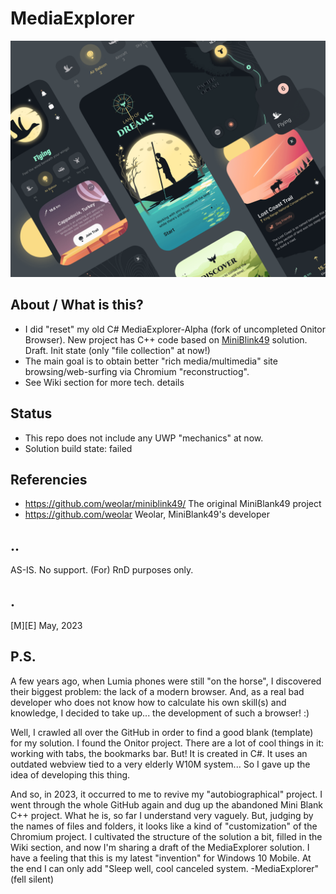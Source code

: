 # MediaExplorer
![](images/land-of-dreams.png)

## About / What is this?
- I did "reset" my old C# MediaExplorer-Alpha (fork of uncompleted Onitor Browser).
New project has C++ code based on [MiniBlink49](https://github.com/weolar/miniblink49/) solution.
Draft. Init state (only "file collection" at now!)
- The main goal is to obtain better "rich media/multimedia" site browsing/web-surfing  via Chromium "reconstructiog".
- See Wiki section for more tech. details

## Status
- This repo does not include any UWP "mechanics" at now. 
- Solution build state: failed

## Referencies
- https://github.com/weolar/miniblink49/ The original MiniBlank49 project
- https://github.com/weolar Weolar, MiniBlank49's developer

## ..
AS-IS. No support. (For) RnD purposes only.

## .
[M][E] May, 2023

## P.S.
A few years ago, when Lumia phones were still "on the horse", I discovered their biggest problem: the lack of a modern browser. And, as a real bad developer who does not know how to calculate his own skill(s) and knowledge, I decided to take up... the development of such a browser! :) 

Well, I crawled all over the GitHub in order to find a good blank (template) for my solution. I found the Onitor project. There are a lot of cool things in it: working with tabs, the bookmarks bar. But! It is created in C#. It uses an outdated webview tied to a very elderly W10M system... So I gave up the idea of developing this thing. 

And so, in 2023, it occurred to me to revive my "autobiographical" project. I went through the whole GitHub again and dug up the abandoned Mini Blank C++ project. What he is, so far I understand very vaguely. But, judging by the names of files and folders, it looks like a kind of "customization" of the Chromium project. I cultivated the structure of the solution a bit, filled in the Wiki section, and now I'm sharing a draft of the MediaExplorer solution. I have a feeling that this is my latest "invention" for Windows 10 Mobile. At the end I can only add "Sleep well, cool canceled system. -MediaExplorer" (fell silent)